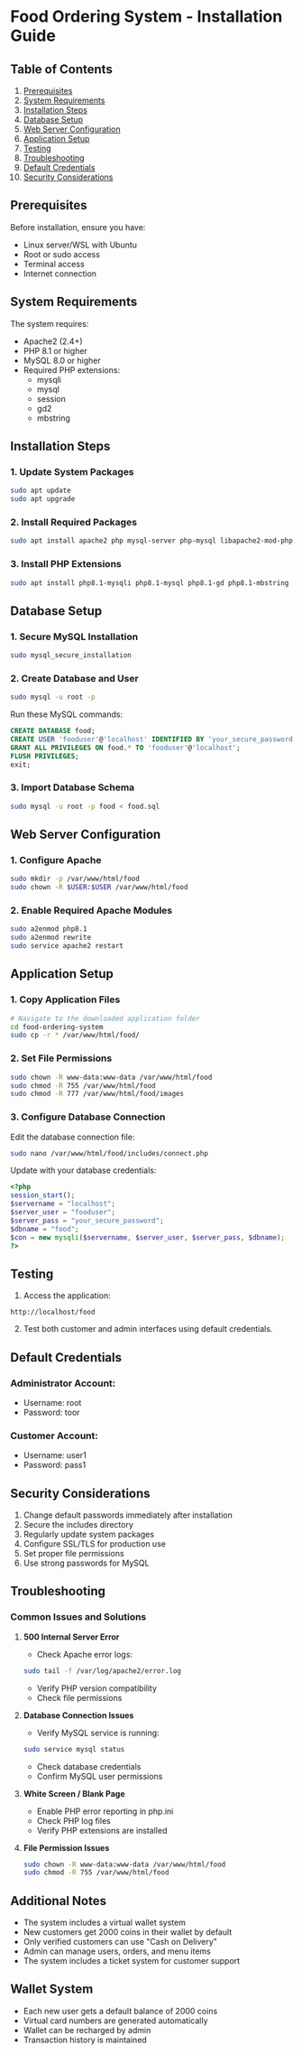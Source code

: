# Food Ordering System - Installation Guide

## Table of Contents
1. [Prerequisites](#prerequisites)
2. [System Requirements](#system-requirements)
3. [Installation Steps](#installation-steps)
4. [Database Setup](#database-setup)
5. [Web Server Configuration](#web-server-configuration)
6. [Application Setup](#application-setup)
7. [Testing](#testing)
8. [Troubleshooting](#troubleshooting)
9. [Default Credentials](#default-credentials)
10. [Security Considerations](#security-considerations)

## Prerequisites

Before installation, ensure you have:
- Linux server/WSL with Ubuntu
- Root or sudo access
- Terminal access
- Internet connection

## System Requirements

The system requires:
- Apache2 (2.4+)
- PHP 8.1 or higher
- MySQL 8.0 or higher
- Required PHP extensions:
  - mysqli
  - mysql
  - session
  - gd2
  - mbstring

## Installation Steps

### 1. Update System Packages
```bash
sudo apt update
sudo apt upgrade
```

### 2. Install Required Packages
```bash
sudo apt install apache2 php mysql-server php-mysql libapache2-mod-php php-gd php-cli php-common
```

### 3. Install PHP Extensions
```bash
sudo apt install php8.1-mysqli php8.1-mysql php8.1-gd php8.1-mbstring
```

## Database Setup

### 1. Secure MySQL Installation
```bash
sudo mysql_secure_installation
```

### 2. Create Database and User
```bash
sudo mysql -u root -p
```

Run these MySQL commands:
```sql
CREATE DATABASE food;
CREATE USER 'fooduser'@'localhost' IDENTIFIED BY 'your_secure_password';
GRANT ALL PRIVILEGES ON food.* TO 'fooduser'@'localhost';
FLUSH PRIVILEGES;
exit;
```

### 3. Import Database Schema
```bash
sudo mysql -u root -p food < food.sql
```

## Web Server Configuration

### 1. Configure Apache
```bash
sudo mkdir -p /var/www/html/food
sudo chown -R $USER:$USER /var/www/html/food
```

### 2. Enable Required Apache Modules
```bash
sudo a2enmod php8.1
sudo a2enmod rewrite
sudo service apache2 restart
```

## Application Setup

### 1. Copy Application Files
```bash
# Navigate to the downloaded application folder
cd food-ordering-system
sudo cp -r * /var/www/html/food/
```

### 2. Set File Permissions
```bash
sudo chown -R www-data:www-data /var/www/html/food
sudo chmod -R 755 /var/www/html/food
sudo chmod -R 777 /var/www/html/food/images
```

### 3. Configure Database Connection
Edit the database connection file:
```bash
sudo nano /var/www/html/food/includes/connect.php
```

Update with your database credentials:
```php
<?php
session_start();
$servername = "localhost";
$server_user = "fooduser";
$server_pass = "your_secure_password";
$dbname = "food";
$con = new mysqli($servername, $server_user, $server_pass, $dbname);
?>
```

## Testing

1. Access the application:
```
http://localhost/food
```

2. Test both customer and admin interfaces using default credentials.

## Default Credentials

### Administrator Account:
- Username: root
- Password: toor

### Customer Account:
- Username: user1
- Password: pass1

## Security Considerations

1. Change default passwords immediately after installation
2. Secure the includes directory
3. Regularly update system packages
4. Configure SSL/TLS for production use
5. Set proper file permissions
6. Use strong passwords for MySQL

## Troubleshooting

### Common Issues and Solutions

1. **500 Internal Server Error**
   - Check Apache error logs:
   ```bash
   sudo tail -f /var/log/apache2/error.log
   ```
   - Verify PHP version compatibility
   - Check file permissions

2. **Database Connection Issues**
   - Verify MySQL service is running:
   ```bash
   sudo service mysql status
   ```
   - Check database credentials
   - Confirm MySQL user permissions

3. **White Screen / Blank Page**
   - Enable PHP error reporting in php.ini
   - Check PHP log files
   - Verify PHP extensions are installed

4. **File Permission Issues**
   ```bash
   sudo chown -R www-data:www-data /var/www/html/food
   sudo chmod -R 755 /var/www/html/food
   ```

## Additional Notes

- The system includes a virtual wallet system
- New customers get 2000 coins in their wallet by default
- Only verified customers can use "Cash on Delivery"
- Admin can manage users, orders, and menu items
- The system includes a ticket system for customer support

## Wallet System

- Each new user gets a default balance of 2000 coins
- Virtual card numbers are generated automatically
- Wallet can be recharged by admin
- Transaction history is maintained